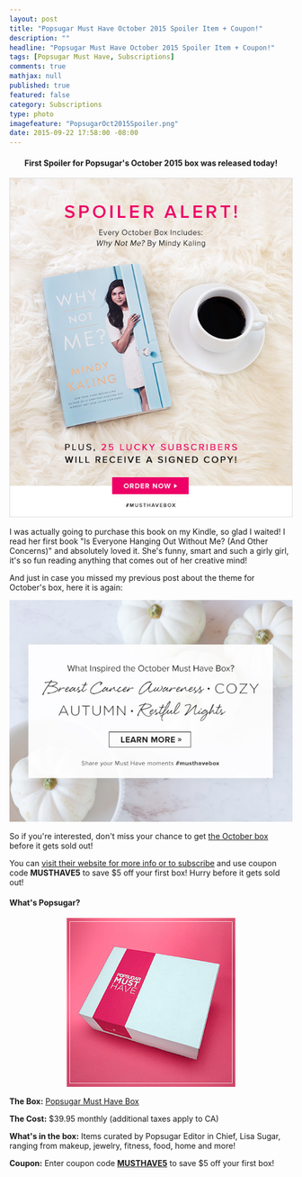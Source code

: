 ```yaml
---
layout: post
title: "Popsugar Must Have October 2015 Spoiler Item + Coupon!"
description: ""
headline: "Popsugar Must Have October 2015 Spoiler Item + Coupon!"
tags: [Popsugar Must Have, Subscriptions]
comments: true
mathjax: null
published: true
featured: false
category: Subscriptions
type: photo
imagefeature: "PopsugarOct2015Spoiler.png"
date: 2015-09-22 17:58:00 -08:00
---
```

<p></p>

<center><H4>First Spoiler for Popsugar's October 2015 box was released today!</H4></center>

<center><a href="http://popsu.gr/vdrb" target="_blank">
<img src="/images/PopsugarOct2015Spoiler.png" border="0" style="border:none;max-width:100%;" alt="Popsugar Must Have October 2015 Spoiler" />
</a></center>

<p>I was actually going to purchase this book on my Kindle, so glad I waited! I read her first book "Is Everyone Hanging Out Without Me? (And Other Concerns)" and absolutely loved it. She's funny, smart and such a girly girl, it's so fun reading anything that comes out of her creative mind!</p>

<p>And just in case you missed my previous post about the theme for October's box, here it is again:</p>
<center><a href="http://popsu.gr/vdrb" target="_blank">
<img src="/images/PopsugarOct2015Theme.png" border="0" style="border:none;max-width:100%;" alt="Popsugar Must Have October 2015 Theme" />
</a></center>

<p>So if you're interested, don't miss your chance to get <a href="http://popsu.gr/vdrb" target="_blank">the October box</a> before it gets sold out!</p>

<p>You can <a href="http://popsu.gr/vdrb" target="_blank">visit their website for more info or to subscribe</a> and use coupon code <b>MUSTHAVE5</b> to save $5 off your first box! Hurry before it gets sold out!</p>

<H4>What's Popsugar?</H4>
<center><a href="http://popsu.gr/vdrb" target="_blank">
<img src="/images/PopsugarBox.jpg" border="0" style="border:none;max-width:100%;" alt="Popsugar Must Have Subscription" />
</a></center>
<p><b>The Box:</b> <a href="http://popsu.gr/vdrb" target="_blank">Popsugar Must Have Box</a></p>
<p><b>The Cost:</b> $39.95 monthly (additional taxes apply to CA)</p>
<p><b>What's in the box:</b> Items curated by Popsugar Editor in Chief, Lisa Sugar, ranging from makeup, jewelry, fitness, food, home and more!</p>
<p><b>Coupon:</b> Enter coupon code <a href="http://popsu.gr/vdrb" target="_blank"><b>MUSTHAVE5</b></a> to save $5 off your first box!</p>
<br>
